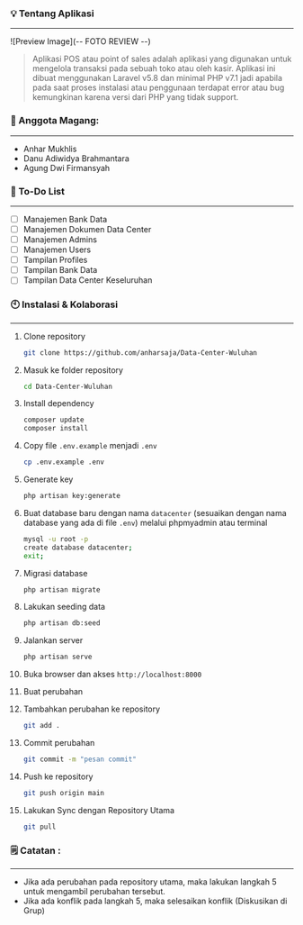 ### **💡 Tentang Aplikasi**

---

![Preview Image](-- FOTO REVIEW --)

> Aplikasi POS atau point of sales adalah aplikasi yang digunakan untuk mengelola transaksi pada sebuah toko atau oleh kasir. Aplikasi ini dibuat menggunakan Laravel v5.8 dan minimal PHP v7.1 jadi apabila pada saat proses instalasi atau penggunaan terdapat error atau bug kemungkinan karena versi dari PHP yang tidak support.

### **🙇 Anggota Magang:**

---

-   Anhar Mukhlis 
-   Danu Adiwidya Brahmantara
-   Agung Dwi Firmansyah

### **📝 To-Do List**

---

-   [ ] Manajemen Bank Data
-   [ ] Manajemen Dokumen Data Center
-   [ ] Manajemen Admins
-   [ ] Manajemen Users
-   [ ] Tampilan Profiles
-   [ ] Tampilan Bank Data
-   [ ] Tampilan Data Center Keseluruhan

### **🕙 Instalasi & Kolaborasi**

---

1. Clone repository
    
    ```bash
    git clone https://github.com/anharsaja/Data-Center-Wuluhan
    ```

2. Masuk ke folder repository
    
    ```bash
    cd Data-Center-Wuluhan
    ```

3. Install dependency
    
    ```bash
    composer update
    composer install
    ```

4. Copy file `.env.example` menjadi `.env`
    
    ```bash
    cp .env.example .env
    ```

5. Generate key
    
    ```bash
    php artisan key:generate
    ```

6. Buat database baru dengan nama `datacenter` (sesuaikan dengan nama database yang ada di file `.env`) melalui phpmyadmin atau terminal
    
    ```bash
    mysql -u root -p
    create database datacenter;
    exit;
    ```

7. Migrasi database
    
    ```bash
    php artisan migrate
    ```
    
8. Lakukan seeding data
    
    ```bash
    php artisan db:seed
    ```

9. Jalankan server
    
    ```bash
    php artisan serve
    ```

10. Buka browser dan akses `http://localhost:8000`

11. Buat perubahan
12. Tambahkan perubahan ke repository
    
    ```bash
    git add .
    ```

13. Commit perubahan
    
    ```bash
    git commit -m "pesan commit"
    ```

14. Push ke repository
    
    ```bash
    git push origin main
    ```

15. Lakukan Sync dengan Repository Utama
    
    ```bash
    git pull
    ```

### **🗒 Catatan :**

---

-   Jika ada perubahan pada repository utama, maka lakukan langkah 5 untuk mengambil perubahan tersebut.
-   Jika ada konflik pada langkah 5, maka selesaikan konflik (Diskusikan di Grup)